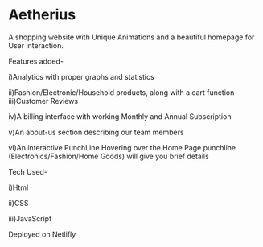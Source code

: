 # Aetherius

A shopping website with Unique Animations and a beautiful homepage for User interaction.

Features added-

i)Analytics with proper graphs and statistics

ii)Fashion/Electronic/Household products, along with a cart function
iii)Customer Reviews

iv)A billing interface with working Monthly and Annual Subscription

v)An about-us section describing our team members

vi)An interactive PunchLine.Hovering over the Home Page punchline (Electronics/Fashion/Home Goods) will give you brief details 



Tech Used-

i)Html

ii)CSS

iii)JavaScript


Deployed on Netlifly

